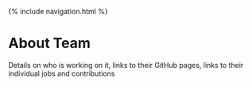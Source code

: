{% include navigation.html %}

# About Team
Details on who is working on it, links to their GitHub pages, links to their individual jobs and contributions
